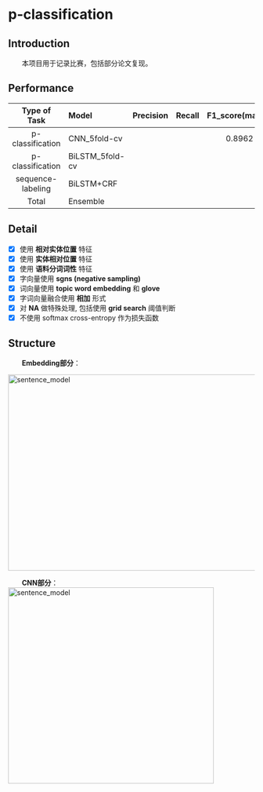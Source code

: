 # p-classification

## Introduction
&emsp;&emsp;本项目用于记录比赛，包括部分论文复现。  

## Performance
|Type of Task|Model|Precision|Recall|F1_score(marco)|  
|:--:|:---|:----:|:--:|:-----:|
|p-classification|CNN_5fold-cv|||0.8962|
|p-classification|BiLSTM_5fold-cv||||
|sequence-labeling|BiLSTM+CRF||||
|Total|Ensemble||||

## Detail
- [x] 使用 **相对实体位置** 特征
- [x] 使用 **实体相对位置** 特征
- [x] 使用 **语料分词词性** 特征
- [x] 字向量使用 **sgns (negative sampling)**
- [x] 词向量使用 **topic word embedding** 和 **glove**
- [x] 字词向量融合使用 **相加** 形式
- [x] 对 **NA** 做特殊处理, 包括使用 **grid search** 阈值判断
- [x] 不使用 softmax cross-entropy 作为损失函数

## Structure  
&emsp;&emsp;**Embedding部分**：  

<img src="https://drive.google.com/uc?export=view&id=1-By8e5CuQTXkm3Fong7FZ0s_0lTTmhxV" width = "650" height = "400" alt="sentence_model" align=center />  


&emsp;&emsp;**CNN部分**：  
<img src="https://drive.google.com/uc?export=view&id=12z_QHLjA4zW2wScbTSxQiYHGNfUCDbz-" width = "420" height = "400" alt="sentence_model" align=center />  
